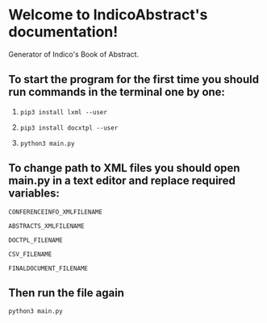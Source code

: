 # Welcome to IndicoAbstract's documentation!
Generator of Indico's Book of Abstract.

## To start the program for the first time you should run commands in the terminal one by one:

1. `pip3 install lxml --user`

2. `pip3 install docxtpl --user`

3. `python3 main.py`

## To change path to XML files you should open main.py in a text editor and replace required variables:
`CONFERENCEINFO_XMLFILENAME`

`ABSTRACTS_XMLFILENAME`

`DOCTPL_FILENAME`

`CSV_FILENAME`

`FINALDOCUMENT_FILENAME`

## Then run the file again

`python3 main.py`
